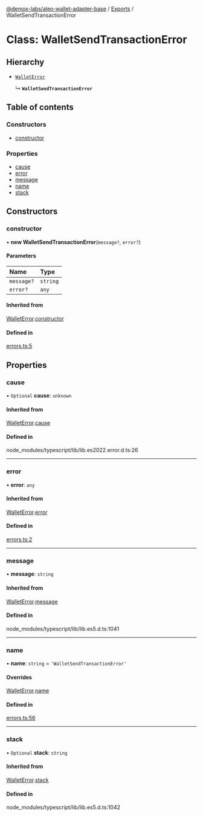 [@demox-labs/aleo-wallet-adapter-base](../README.md) / [Exports](../modules.md) / WalletSendTransactionError

# Class: WalletSendTransactionError

## Hierarchy

- [`WalletError`](WalletError.md)

  ↳ **`WalletSendTransactionError`**

## Table of contents

### Constructors

- [constructor](WalletSendTransactionError.md#constructor)

### Properties

- [cause](WalletSendTransactionError.md#cause)
- [error](WalletSendTransactionError.md#error)
- [message](WalletSendTransactionError.md#message)
- [name](WalletSendTransactionError.md#name)
- [stack](WalletSendTransactionError.md#stack)

## Constructors

### constructor

• **new WalletSendTransactionError**(`message?`, `error?`)

#### Parameters

| Name | Type |
| :------ | :------ |
| `message?` | `string` |
| `error?` | `any` |

#### Inherited from

[WalletError](WalletError.md).[constructor](WalletError.md#constructor)

#### Defined in

[errors.ts:5](https://github.com/demox-labs/leo-wallet-adapter/blob/0449b28/packages/core/base/errors.ts#L5)

## Properties

### cause

• `Optional` **cause**: `unknown`

#### Inherited from

[WalletError](WalletError.md).[cause](WalletError.md#cause)

#### Defined in

node_modules/typescript/lib/lib.es2022.error.d.ts:26

___

### error

• **error**: `any`

#### Inherited from

[WalletError](WalletError.md).[error](WalletError.md#error)

#### Defined in

[errors.ts:2](https://github.com/demox-labs/leo-wallet-adapter/blob/0449b28/packages/core/base/errors.ts#L2)

___

### message

• **message**: `string`

#### Inherited from

[WalletError](WalletError.md).[message](WalletError.md#message)

#### Defined in

node_modules/typescript/lib/lib.es5.d.ts:1041

___

### name

• **name**: `string` = `'WalletSendTransactionError'`

#### Overrides

[WalletError](WalletError.md).[name](WalletError.md#name)

#### Defined in

[errors.ts:56](https://github.com/demox-labs/leo-wallet-adapter/blob/0449b28/packages/core/base/errors.ts#L56)

___

### stack

• `Optional` **stack**: `string`

#### Inherited from

[WalletError](WalletError.md).[stack](WalletError.md#stack)

#### Defined in

node_modules/typescript/lib/lib.es5.d.ts:1042
